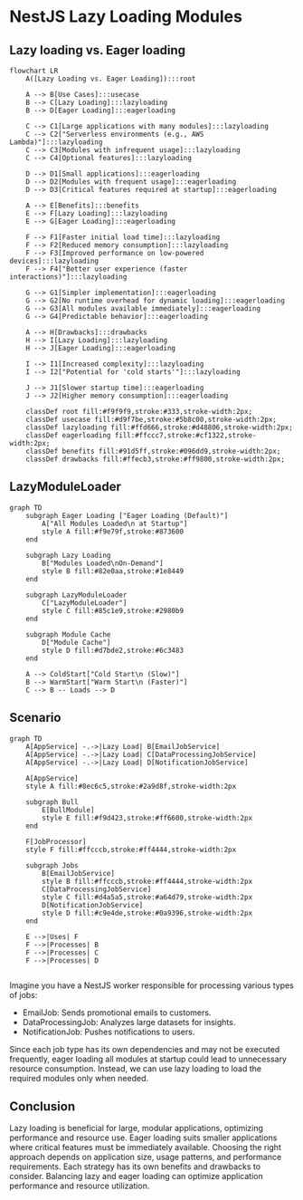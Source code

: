 # NestJS Lazy Loading Modules 

## Lazy loading vs. Eager loading

```mermaid
flowchart LR
    A([Lazy Loading vs. Eager Loading]):::root

    A --> B[Use Cases]:::usecase
    B --> C[Lazy Loading]:::lazyloading
    B --> D[Eager Loading]:::eagerloading

    C --> C1[Large applications with many modules]:::lazyloading
    C --> C2["Serverless environments (e.g., AWS Lambda)"]:::lazyloading
    C --> C3[Modules with infrequent usage]:::lazyloading
    C --> C4[Optional features]:::lazyloading

    D --> D1[Small applications]:::eagerloading
    D --> D2[Modules with frequent usage]:::eagerloading
    D --> D3[Critical features required at startup]:::eagerloading

    A --> E[Benefits]:::benefits
    E --> F[Lazy Loading]:::lazyloading
    E --> G[Eager Loading]:::eagerloading

    F --> F1[Faster initial load time]:::lazyloading
    F --> F2[Reduced memory consumption]:::lazyloading
    F --> F3[Improved performance on low-powered devices]:::lazyloading
    F --> F4["Better user experience (faster interactions)"]:::lazyloading

    G --> G1[Simpler implementation]:::eagerloading
    G --> G2[No runtime overhead for dynamic loading]:::eagerloading
    G --> G3[All modules available immediately]:::eagerloading
    G --> G4[Predictable behavior]:::eagerloading

    A --> H[Drawbacks]:::drawbacks
    H --> I[Lazy Loading]:::lazyloading
    H --> J[Eager Loading]:::eagerloading

    I --> I1[Increased complexity]:::lazyloading
    I --> I2["Potential for 'cold starts'"]:::lazyloading

    J --> J1[Slower startup time]:::eagerloading
    J --> J2[Higher memory consumption]:::eagerloading

    classDef root fill:#f9f9f9,stroke:#333,stroke-width:2px;
    classDef usecase fill:#d9f7be,stroke:#5b8c00,stroke-width:2px;
    classDef lazyloading fill:#ffd666,stroke:#d48806,stroke-width:2px;
    classDef eagerloading fill:#ffccc7,stroke:#cf1322,stroke-width:2px;
    classDef benefits fill:#91d5ff,stroke:#096dd9,stroke-width:2px;
    classDef drawbacks fill:#ffecb3,stroke:#ff9800,stroke-width:2px;

```

## LazyModuleLoader

```mermaid
graph TD
    subgraph Eager Loading ["Eager Loading (Default)"]
        A["All Modules Loaded\n at Startup"]
        style A fill:#f9e79f,stroke:#873600
    end

    subgraph Lazy Loading
        B["Modules Loaded\nOn-Demand"]
        style B fill:#82e0aa,stroke:#1e8449
    end

    subgraph LazyModuleLoader
        C["LazyModuleLoader"]
        style C fill:#85c1e9,stroke:#2980b9
    end

    subgraph Module Cache
        D["Module Cache"]
        style D fill:#d7bde2,stroke:#6c3483
    end

    A --> ColdStart["Cold Start\n (Slow)"]
    B --> WarmStart["Warm Start\n (Faster)"]
    C --> B -- Loads --> D

```

## Scenario

```mermaid
graph TD
    A[AppService] -.->|Lazy Load| B[EmailJobService]
    A[AppService] -.->|Lazy Load| C[DataProcessingJobService]
    A[AppService] -.->|Lazy Load| D[NotificationJobService]

    A[AppService]
    style A fill:#8ec6c5,stroke:#2a9d8f,stroke-width:2px

    subgraph Bull
        E[BullModule]
        style E fill:#f9d423,stroke:#ff6600,stroke-width:2px
    end

    F[JobProcessor]
    style F fill:#ffcccb,stroke:#ff4444,stroke-width:2px

    subgraph Jobs
        B[EmailJobService]
        style B fill:#ffcccb,stroke:#ff4444,stroke-width:2px
        C[DataProcessingJobService]
        style C fill:#d4a5a5,stroke:#a64d79,stroke-width:2px
        D[NotificationJobService]
        style D fill:#c9e4de,stroke:#0a9396,stroke-width:2px
    end

    E -->|Uses| F
    F -->|Processes| B
    F -->|Processes| C
    F -->|Processes| D


```

Imagine you have a NestJS worker responsible for processing various types of jobs:

- EmailJob: Sends promotional emails to customers.
- DataProcessingJob: Analyzes large datasets for insights.
- NotificationJob: Pushes notifications to users.

Since each job type has its own dependencies and may not be executed frequently, eager loading all modules at startup could lead to unnecessary resource consumption. Instead, we can use lazy loading to load the required modules only when needed.


## Conclusion
Lazy loading is beneficial for large, modular applications, optimizing performance and resource use. Eager loading suits smaller applications where critical features must be immediately available. Choosing the right approach depends on application size, usage patterns, and performance requirements. Each strategy has its own benefits and drawbacks to consider. Balancing lazy and eager loading can optimize application performance and resource utilization.
